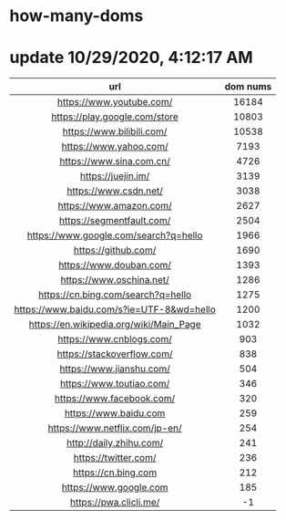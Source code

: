 # how-many-doms

# update 10/29/2020, 4:12:17 AM

url | dom nums
:-: | :-:
https://www.youtube.com/ | 16184
https://play.google.com/store | 10803
https://www.bilibili.com/ | 10538
https://www.yahoo.com/ | 7193
https://www.sina.com.cn/ | 4726
https://juejin.im/ | 3139
https://www.csdn.net/ | 3038
https://www.amazon.com/ | 2627
https://segmentfault.com/ | 2504
https://www.google.com/search?q=hello | 1966
https://github.com/ | 1690
https://www.douban.com/ | 1393
https://www.oschina.net/ | 1286
https://cn.bing.com/search?q=hello | 1275
https://www.baidu.com/s?ie=UTF-8&wd=hello | 1200
https://en.wikipedia.org/wiki/Main_Page | 1032
https://www.cnblogs.com/ | 903
https://stackoverflow.com/ | 838
https://www.jianshu.com/ | 504
https://www.toutiao.com/ | 346
https://www.facebook.com/ | 320
https://www.baidu.com | 259
https://www.netflix.com/jp-en/ | 254
http://daily.zhihu.com/ | 241
https://twitter.com/ | 236
https://cn.bing.com | 212
https://www.google.com | 185
https://pwa.clicli.me/ | -1
